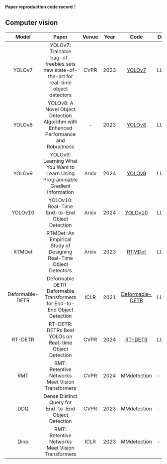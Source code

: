 **Paper reproduction code record！**

## Computer vision

|   Model    |                            Paper                              | Venue | Year |                      Code                      | Dataset   | Time |
| :--------: | :----------------------------------------------------------: | :---: | :--: | :--------------------------------------------: | ------ | ------- |
|   YOLOv7   | YOLOv7: Trainable bag-of-freebies sets new state-of-the-art for real-time object detectors | CVPR | 2023 |[YOLOv7](https://github.com/WongKinYiu/yolov7) | LUNA16 | 2024.5.28 |
|   YOLOv8   | YOLOv8: A Novel Object Detection Algorithm with Enhanced Performance and Robustness | - | 2023 |[YOLOv8](https://github.com/ultralytics/ultralytics) | LUNA16 | 2024.4.10 |
|   YOLOv9   | YOLOv9: Learning What You Want to Learn Using Programmable Gradient Information | Arxiv | 2024 |[YOLOv9](https://github.com/Ashores/YOLO_person) | LUNA16 | 2024.5.14 |
|   YOLOv10   |YOLOv10: Real-Time End-to-End Object Detection | Arxiv | 2024 |[YOLOv10](https://github.com/THU-MIG/yolov10?tab=readme-ov-file) | LUNA16 | 2024.5.26 |
|   RTMDet   |RTMDet: An Empirical Study of Designing Real-Time Object Detectors | Arxiv | 2023 |[RTMDet](https://github.com/open-mmlab/mmyolo) | LUNA16 | 2024.5.24 |
|   Deformable-DETR   | Deformable DETR: Deformable Transformers for End-to-End Object Detection | ICLR | 2021 |[Deformable-DETR](https://github.com/fundamentalvision/Deformable-DETR) | LUNA16 | 2024.5.23 |
|   RT-DETR   | RT-DETR: DETRs Beat YOLOs on Real-time Object Detection | CVPR | 2024 |[RT-DETR](https://github.com/lyuwenyu/RT-DETR) | LUNA16 | 2024.2.10 |
|   RMT   | RMT: Retentive Networks Meet Vision Transformers | CVPR | 2024 |MMdetection| - | 2024.5.28 |
|   DDQ   | Dense Distinct Query for End-to-End Object Detection | CVPR | 2023 |MMdetection| - | 2024.6.2 |
|   Dino   | RMT: Retentive Networks Meet Vision Transformers | ICLR | 2023 |MMdetection | - | 2024.6.5 |
